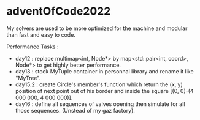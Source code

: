 # adventOfCode2022

My solvers are used to be more optimized for the machine and modular than fast and easy to code.

Performance Tasks :
- day12 : replace multimap<int, Node*> by map<std::pair<int, coord>, Node*> to get highly better performance.
- day13 : stock MyTuple container in personnal library and rename it like "MyTree".
- day15.2 : create Circle's member's function which return the (x, y) position of next point out of his border and inside the square [(0, 0)-(4 000 000, 4 000 000)].
- day16 : define all sequences of valves opening then simulate for all those sequences. (Unstead of my gaz factory).